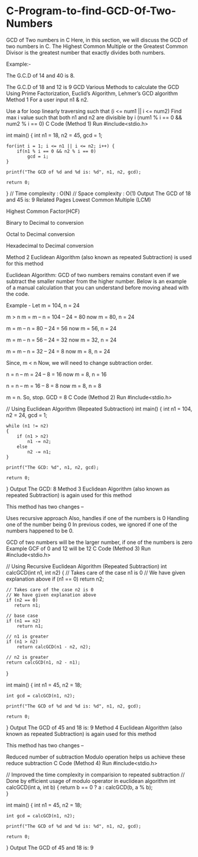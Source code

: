 # C-Program-to-find-GCD-Of-Two-Numbers

GCD of Two numbers in C
Here, in this section, we will discuss the GCD of two numbers in C. The Highest Common Multiple or the Greatest Common Divisor is the greatest number that exactly divides both numbers.

Example:-

The G.C.D of 14 and 40 is 8.

The G.C.D of 18 and 12 is 9
GCD
Various Methods to calculate the GCD
Using Prime Factorization,
Euclid’s Algorithm,
Lehmer’s GCD algorithm
Method 1
For a user input n1 & n2.

Use a for loop linearly traversing such that (i <= num1 || i <= num2)
Find max i value such that both n1 and n2 are divisible by i
(num1 % i == 0 && num2 % i == 0)
C Code (Method 1)
Run
#include<stdio.h>

int main()
{
    int n1 = 18, n2 = 45, gcd = 1;
    
    for(int i = 1; i <= n1 || i <= n2; i++) {
        if(n1 % i == 0 && n2 % i == 0)
            gcd = i;
    }
    
    printf("The GCD of %d and %d is: %d", n1, n2, gcd);
    
    return 0;
}
// Time complexity : O(N)
// Space complexity : O(1)
Output
The GCD of 18 and 45 is: 9
Related Pages
Lowest Common Multiple (LCM)

Highest Common Factor(HCF)
 
Binary to Decimal to conversion

Octal to Decimal conversion

Hexadecimal to Decimal conversion

Method 2 
Euclidean Algorithm (also known as repeated Subtraction) is used for this method 

Euclidean Algorithm: GCD of two numbers remains constant even if we subtract the smaller number from the higher number.
Below is an example of a manual calculation that you can understand before moving ahead with the code.

Example -
Let m = 104, n = 24

m > n
m = m – n = 104 – 24 = 80
now m = 80, n = 24

m = m – n = 80 – 24 = 56
now m = 56, n = 24

m = m – n = 56 – 24 = 32
now m = 32, n = 24

m = m – n = 32 – 24 = 8
now m = 8, n = 24

Since, m < n
Now, we will need to change subtraction order.

n = n – m = 24 – 8 = 16
now m = 8, n = 16

n = n – m = 16 – 8 = 8
now m = 8, n = 8

m = n. So, stop. GCD = 8
C Code (Method 2)
Run
#include<stdio.h>

// Using Euclidean Algorithm (Repeated Subtraction)
int main()
{
    int n1 = 104, n2 = 24, gcd = 1;
    
    while (n1 != n2)
    {
        if (n1 > n2)
            n1 -= n2;
        else
            n2 -= n1;
    }
    
    printf("The GCD: %d", n1, n2, gcd);
    
    return 0;
}
Output
The GCD: 8
Method 3
Euclidean Algorithm (also known as repeated Subtraction) is again used for this method 

This method has two changes –

Uses recursive approach
Also, handles if one of the numbers is 0
Handling one of the number being 0
In previous codes, we ignored if one of the numbers happened to be 0.

GCD of two numbers will be the larger number, if one of the numbers is zero
Example GCF of 0 and 12 will be 12
C Code (Method 3)
Run
#include<stdio.h>

// Using Recursive Euclidean Algorithm (Repeated Subtraction)
int calcGCD(int n1, int n2)
{
    // Takes care of the case n1 is 0
    // We have given explanation above
    if (n1 == 0)
       return n2;
    
    // Takes care of the case n2 is 0
    // We have given explanation above
    if (n2 == 0)
       return n1;
  
    // base case
    if (n1 == n2)
        return n1;
  
    // n1 is greater
    if (n1 > n2)
        return calcGCD(n1 - n2, n2);

    // n2 is greater
    return calcGCD(n1, n2 - n1);
}

int main()
{
    int n1 = 45, n2 = 18;

    int gcd = calcGCD(n1, n2);
    
    printf("The GCD of %d and %d is: %d", n1, n2, gcd);
    
    return 0;
}
Output
The GCD of 45 and 18 is: 9
Method 4
Euclidean Algorithm (also known as repeated Subtraction) is again used for this method 

This method has two changes –

Reduced number of subtraction
Modulo operation helps us achieve these reduce subtraction
C Code (Method 4)
Run
#include<stdio.h>

// Improved the time complexity in comparision to repeated subtraction
// Done by efficient usage of modulo operator in euclidean algorithm
int calcGCD(int a, int b)
{
    return b == 0 ? a : calcGCD(b, a % b);   
}

int main()
{
    int n1 = 45, n2 = 18;

    int gcd = calcGCD(n1, n2);
    
    printf("The GCD of %d and %d is: %d", n1, n2, gcd);
    
    return 0;
}
Output
The GCD of 45 and 18 is: 9
